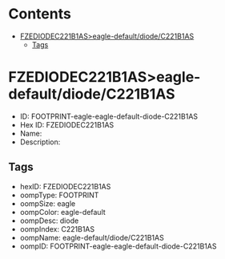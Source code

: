 



Contents
========

* [FZEDIODEC221B1AS>eagle-default/diode/C221B1AS](#fzediodec221b1aseagle-defaultdiodec221b1as)
	* [Tags](#tags)

# FZEDIODEC221B1AS>eagle-default/diode/C221B1AS

- ID: FOOTPRINT-eagle-eagle-default-diode-C221B1AS
- Hex ID: FZEDIODEC221B1AS
- Name: 
- Description: 

## Tags

- hexID: FZEDIODEC221B1AS
- oompType: FOOTPRINT
- oompSize: eagle
- oompColor: eagle-default
- oompDesc: diode
- oompIndex: C221B1AS
- oompName: eagle-default/diode/C221B1AS
- oompID: FOOTPRINT-eagle-eagle-default-diode-C221B1AS
